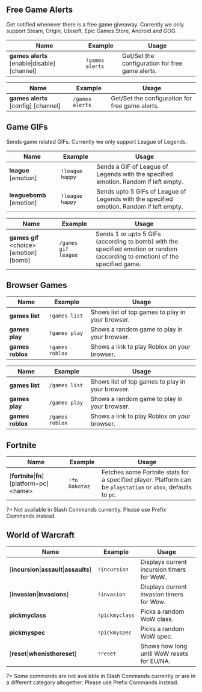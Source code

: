 ## Free Game Alerts
Get notified whenever there is a free game giveaway. Currently we only support Steam, Origin, Ubisoft, Epic Games Store, Android and GOG.

<!-- tabs:start -->

<!-- tab:Prefix Commands -->
Name              | Example           | Usage                                                                         
 ---------------- | ----------------- | ----------------------------------------------------------------------------- 
**games alerts** [enable\|disable] [channel] | `!games alerts` | Get/Set the configuration for free game alerts.

<!-- tab:Slash Commands -->
Name              | Example           | Usage                                                                         
 ---------------- | ----------------- | ----------------------------------------------------------------------------- 
**games alerts** [config] [channel] | `/games alerts` | Get/Set the configuration for free game alerts.

<!-- tabs:end -->

## Game GIFs
Sends game related GIFs. Currently we only support League of Legends.

<!-- tabs:start -->

<!-- tab:Prefix Commands -->
Name              | Example           | Usage                                                                         
 ---------------- | ----------------- | ----------------------------------------------------------------------------- 
**league** [emotion] | `!league happy` | Sends a GIF of League of Legends with the specified emotion. Random if left empty.
**leaguebomb** [emotion] | `!league happy` | Sends upto 5 GIFs of League of Legends with the specified emotion. Random if left empty.


<!-- tab:Slash Commands -->
Name              | Example           | Usage                                                                         
 ---------------- | ----------------- | ----------------------------------------------------------------------------- 
**games gif** \<choice> [emotion] [bomb] | `/games gif league` | Sends 1 or upto 5 GIFs (according to bomb) with the specified emotion or random (according to emotion) of the specified game.

<!-- tabs:end -->

## Browser Games

<!-- tabs:start -->

<!-- tab:Prefix Commands -->
Name              | Example           | Usage                                                                         
 ---------------- | ----------------- | ----------------------------------------------------------------------------- 
**games list**    | `!games list`     | Shows list of top games to play in your browser.                              
**games play**    | `!games play`     | Shows a random game to play in your browser.                                  
**games roblox**  | `!games roblox`   | Shows a link to play Roblox on your browser.                                 

<!-- tab:Slash Commands -->
Name              | Example           | Usage                                                                         
 ---------------- | ----------------- | ----------------------------------------------------------------------------- 
**games list**    | `/games list`     | Shows list of top games to play in your browser.                              
**games play**    | `/games play`     | Shows a random game to play in your browser.                                  
**games roblox**  | `/games roblox`   | Shows a link to play Roblox on your browser.                                 

<!-- tabs:end -->

## Fortnite

<!-- tabs:start -->

<!-- tab:Prefix Commands -->
Name              | Example           | Usage                                                                         
 ----------------- | ----------------- | ----------------------------------------------------------------------------- 
[**fortnite**\|**fn**] [platform=pc] \<name> | `!fn Dakotaz` | Fetches some Fortnite stats for a specified player. Platform can be `playstation` or `xbox`, defaults to `pc`.

<!-- tab:Slash Commands -->
?> Not available in Slash Commands currently. Please use Prefix Commands instead.

<!-- tabs:end -->


## World of Warcraft

<!-- tabs:start -->

<!-- tab:Prefix Commands -->
Name              | Example           | Usage                                                                         
 ----------------- | ----------------- | ----------------------------------------------------------------------------- 
[**incursion**\|**assault**\|**assaults**] | `!incursion` | Displays current incursion timers for WoW.                            
[**invasion**\|**invasions**] | `!invasion`   | Displays current invasion timers for Wow.                                     
**pickmyclass**       | `!pickmyclass`    | Picks a random WoW class.                                                     
**pickmyspec**        | `!pickmyspec`     | Picks a random WoW spec.                                                      
[**reset**\|**whenisthereset**] | `!reset`    | Shows how long until WoW resets for EU/NA.                                    

<!-- tab:Slash Commands -->
?> Some commands are not available in Slash Commands currently or are in a different category altogether. Please use Prefix Commands instead.

<!-- tabs:end -->
